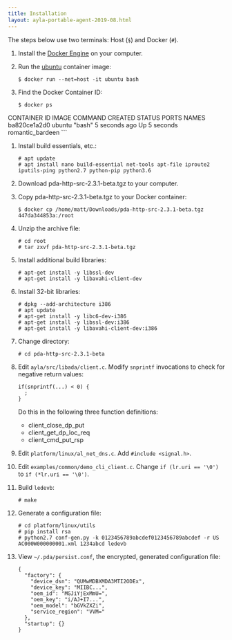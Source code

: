 ```yaml
---
title: Installation
layout: ayla-portable-agent-2019-08.html
---
```


The steps below use two terminals: Host (```$```) and Docker (```#```).

1. Install the [Docker Engine](https://docs.docker.com/get-started/) on your computer.

1. Run the [ubuntu](https://hub.docker.com/_/ubuntu) container image:

    ```
    $ docker run --net=host -it ubuntu bash
    ```

1. Find the Docker Container ID:

    ```
    $ docker ps
CONTAINER ID    IMAGE       COMMAND     CREATED           STATUS            PORTS       NAMES
ba820ce1a2d0    ubuntu      "bash"      5 seconds ago     Up 5 seconds                  romantic_bardeen
    ```

1. Install build essentials, etc.:

    ```
    # apt update
    # apt install nano build-essential net-tools apt-file iproute2 iputils-ping python2.7 python-pip python3.6
    ```

1. Download pda-http-src-2.3.1-beta.tgz to your computer.

1. Copy pda-http-src-2.3.1-beta.tgz to your Docker container:

    ```
    $ docker cp /home/matt/Downloads/pda-http-src-2.3.1-beta.tgz 447da344853a:/root
    ```

1. Unzip the archive file:

    ```
    # cd root
    # tar zxvf pda-http-src-2.3.1-beta.tgz
    ```

1. Install additional build libraries:

    ```
    # apt-get install -y libssl-dev
    # apt-get install -y libavahi-client-dev
    ```

1. Install 32-bit libraries:

    ```
    # dpkg --add-architecture i386
    # apt update
    # apt-get install -y libc6-dev-i386
    # apt-get install -y libssl-dev:i386
    # apt-get install -y libavahi-client-dev:i386
    ```

1. Change directory:

    ```
    # cd pda-http-src-2.3.1-beta
    ```

1. Edit ```ayla/src/libada/client.c```. Modify ```snprintf``` invocations to check for negative return values:

    ```
    if(snprintf(...) < 0) {
      ;
    }
    ```

    Do this in the following three function definitions:

    * client_close_dp_put
    * client_get_dp_loc_req
    * client_cmd_put_rsp

1. Edit ```platform/linux/al_net_dns.c```. Add ```#include <signal.h>```.

1. Edit ```examples/common/demo_cli_client.c```. Change ```if (lr.uri == '\0')``` to ```if (*lr.uri == '\0')```.

1. Build ```ledevb```:

    ```
    # make
    ```

1. Generate a configuration file:

    ```
    # cd platform/linux/utils
    # pip install rsa
    # python2.7 conf-gen.py -k 0123456789abcdef0123456789abcdef -r US AC000W000000001.xml 1234abcd ledevb
    ```

1. View ```~/.pda/persist.conf```, the encrypted, generated configuration file:

    ```
    {
      "factory": {
        "device_dsn": "QUMwMDBXMDA3MTI2ODEx", 
        "device_key": "MIIBC...", 
        "oem_id": "MGJiYjExMmU=", 
        "oem_key": "i/AJ+I7...", 
        "oem_model": "bGVkZXZi", 
        "service_region": "VVM="
      }, 
      "startup": {}
    }
    ```
